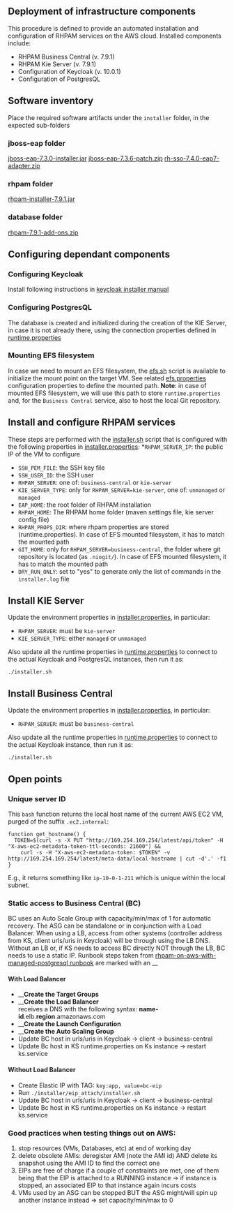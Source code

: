 ## Deployment of infrastructure components 
This procedure is defined to provide an automated installation and configuration of RHPAM services on the AWS cloud.
Installed components include:
* RHPAM Business Central (v. 7.9.1)
* RHPAM Kie Server (v. 7.9.1)
* Configuration of Keycloak (v. 10.0.1)
* Configuration of PostgresQL

## Software inventory
Place the required software artifacts under the `installer` folder, in the expected sub-folders
### jboss-eap folder
[jboss-eap-7.3.0-installer.jar][jboss-eap-installer]
[jboss-eap-7.3.6-patch.zip][jboss-eap-patch]
[rh-sso-7.4.0-eap7-adapter.zip][sso-eap7-adapter]
### rhpam folder
[rhpam-installer-7.9.1.jar][rhpam-installer]
### database folder
[rhpam-7.9.1-add-ons.zip][rhpam-add-ons]

## Configuring dependant components
### Configuring Keycloak
Install following instructions in [keycloak installer manual](./keycloak/Readme.md)

### Configuring PostgresQL
The database is created and initialized during the creation of the KIE Server, in case it is not already there, using
the connection properties defined in [runtime.properties](./runtime/kie-server/runtime.properties)

### Mounting EFS filesystem
In case we need to mount an EFS filesystem, the [efs.sh](./efs/efs.sh) script is available to initialize the mount point
on the target VM. See related [efs.properties](./efs/efs.properties) configuration properties to define the mounted path.
**Note**: in case of mounted EFS filesystem, we will use this path to store `runtime.properties` and, for the `Business Central` 
service, also to host the local Git repository.

## Install and configure RHPAM services
These steps are performed with the [installer.sh](./installer.sh) script that is configured with the following properties
in [installer.properties](./installer.properties): 
*`RHPAM_SERVER_IP`: the public IP of the VM to configure
* `SSH_PEM_FILE`: the SSH key file
* `SSH_USER_ID`: the SSH user
* `RHPAM_SERVER`: one of: `business-central` or `kie-server`
* `KIE_SERVER_TYPE`: only for `RHPAM_SERVER=kie-server`, one of: `unmanaged` or `managed`
* `EAP_HOME`: the root folder of RHPAM installation
* `RHPAM_HOME`: The RHPAM home folder (maven settings file, kie server config file)
* `RHPAM_PROPS_DIR`: where rhpam properties are stored (runtime.properties). In case of EFS mounted filesystem, it has to 
match the mounted path
* `GIT_HOME`: only for `RHPAM_SERVER=business-central`, the folder where git repository is located (as `.niogit/`).
In case of EFS mounted filesystem, it has to match the mounted path
* `DRY_RUN_ONLY`: set to "yes" to generate only the list of commands in the `installer.log` file

## Install KIE Server
Update the environment properties in [installer.properties](./installer.properties), in particular:
* `RHPAM_SERVER`: must be `kie-server`
* `KIE_SERVER_TYPE`: either `managed` or `unmanaged`

Also update all the runtime properties in [runtime.properties](./runtime/kie-server/runtime.properties) to connect to the
actual Keycloak and PostgresQL instances, then run it as:
```shell
./installer.sh
```

## Install Business Central
Update the environment properties in [installer.properties](./installer.properties), in particular:
* `RHPAM_SERVER`: must be `business-central`

Also update all the runtime properties in [runtime.properties](./runtime/business-central/runtime.properties) to connect to the
actual Keycloak instance, then run it as:
```shell
./installer.sh
```

## Open points
### Unique server ID
This `bash` function returns the local host name of the current AWS EC2 VM, purged of the suffix `.ec2.internal`:
```shell
function get_hostname() {
  TOKEN=$(curl -s -X PUT "http://169.254.169.254/latest/api/token" -H "X-aws-ec2-metadata-token-ttl-seconds: 21600") &&
    curl -s -H "X-aws-ec2-metadata-token: $TOKEN" -v http://169.254.169.254/latest/meta-data/local-hostname | cut -d'.' -f1
}
```
E.g., it returns something like `ip-10-0-1-211` which is unique within the local subnet.

### Static access to Business Central (BC)
BC uses an Auto Scale Group with capacity/min/max of 1 for automatic recovery. The ASG can be standalone or in conjunction with a Load Balancer.
When using a LB, access from other systems (controller address from KS, client urls/uris in Keycloak) will be through using the LB DNS.
Without an LB or, if KS needs to access BC directly NOT through the LB, BC needs to use a static IP.
Runbook steps taken from [rhpam-on-aws-with-managed-postgresql runbook](../rhpam-on-aws-with-managed-postgresql/README.md) are marked with an __

#### With Load Balancer
- __**Create the Target Groups**  
- __**Create the Load Balancer**  
receives a DNS with the following syntax: **name-id**.elb.**region**.amazonaws.com  
- __**Create the Launch Configuration**  
- __**Create the Auto Scaling Group**  
- Update BC host in urls/uris in Keycloak -> client -> business-central
- Update Bc host in KS runtime.properties on Ks instance -> restart ks.service

#### Without Load Balancer
- Create Elastic IP with TAG: `key:app, value=bc-eip`
- Run `./installer/eip_attach/installer.sh` 
- Update BC host in urls/uris in Keycloak -> client -> business-central
- Update Bc host in KS runtime.properties on Ks instance -> restart ks.service

### Good practices when testing things out on AWS:
1. stop resources (VMs, Databases, etc) at end of working day
2. delete obsolete AMIs: deregister AMI (note the AMI id) AND delete its snapshot using the AMI ID to find the correct one
3. EIPs are free of charge if a couple of constraints are met, one of them being that the EIP is attached to a RUNNING instance
   -> if instance is stopped, an associated EIP to that instance again incurs costs
4. VMs used by an ASG can be stopped BUT the ASG might/will spin up another instance instead => set capacity/min/max to 0


<!-- links -->
[reference-procedure]: https://github.com/RHEcosystemAppEng/rhpam-deployment/tree/main/eap/rhpam-on-aws-with-managed-postgresql
[jboss-eap-installer]: https://access.redhat.com/jbossnetwork/restricted/listSoftware.html?downloadType=distributions&product=appplatform&version=7.3
[jboss-eap-patch]: https://access.redhat.com/jbossnetwork/restricted/listSoftware.html?product=appplatform&downloadType=patches&version=7.3
[sso-eap7-adapter]: https://access.redhat.com/jbossnetwork/restricted/listSoftware.html?product=core.service.rhsso&downloadType=patches&version=7.4
[rhpam-installer]: https://access.redhat.com/jbossnetwork/restricted/listSoftware.html?downloadType=distributions&product=rhpam&version=7.09.1
[rhpam-add-ons]: https://access.redhat.com/jbossnetwork/restricted/listSoftware.html?downloadType=distributions&product=rhpam&version=7.09.1
